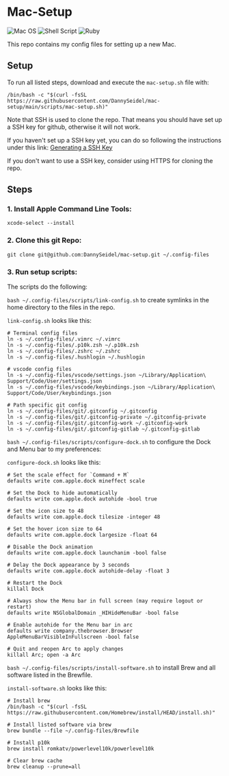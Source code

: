 # Mac-Setup

![Mac OS](https://img.shields.io/badge/mac%20os-000000?style=for-the-badge&logo=macos&logoColor=F0F0F0)
![Shell Script](https://img.shields.io/badge/shell_script-%23121011.svg?style=for-the-badge&logo=gnu-bash&logoColor=white)
![Ruby](https://img.shields.io/badge/ruby-%23CC342D.svg?style=for-the-badge&logo=ruby&logoColor=white)

This repo contains my config files for setting up a new Mac.

## Setup
To run all listed steps, download and execute the `mac-setup.sh` file with:
```shell
/bin/bash -c "$(curl -fsSL https://raw.githubusercontent.com/DannySeidel/mac-setup/main/scripts/mac-setup.sh)"
```
Note that SSH is used to clone the repo. That means you should have set up a SSH key for github, otherwise it will not work.

If you haven't set up a SSH key yet, you can do so following the instructions under this link: [Generating a SSH Key](https://docs.github.com/en/authentication/connecting-to-github-with-ssh/generating-a-new-ssh-key-and-adding-it-to-the-ssh-agent)

If you don't want to use a SSH key, consider using HTTPS for cloning the repo.

## Steps

### 1. Install Apple Command Line Tools:
```shell
xcode-select --install
```

### 2. Clone this git Repo:
```shell
git clone git@github.com:DannySeidel/mac-setup.git ~/.config-files
```

### 3. Run setup scripts:

The scripts do the following:

`bash ~/.config-files/scripts/link-config.sh` to create symlinks in the home directory to the files in the repo.

`link-config.sh` looks like this:
```shell
# Terminal config files
ln -s ~/.config-files/.vimrc ~/.vimrc
ln -s ~/.config-files/.p10k.zsh ~/.p10k.zsh
ln -s ~/.config-files/.zshrc ~/.zshrc
ln -s ~/.config-files/.hushlogin ~/.hushlogin

# vscode config files
ln -s ~/.config-files/vscode/settings.json ~/Library/Application\ Support/Code/User/settings.json
ln -s ~/.config-files/vscode/keybindings.json ~/Library/Application\ Support/Code/User/keybindings.json

# Path specific git config
ln -s ~/.config-files/git/.gitconfig ~/.gitconfig
ln -s ~/.config-files/git/.gitconfig-private ~/.gitconfig-private
ln -s ~/.config-files/git/.gitconfig-work ~/.gitconfig-work
ln -s ~/.config-files/git/.gitconfig-gitlab ~/.gitconfig-gitlab
```

`bash ~/.config-files/scripts/configure-dock.sh` to configure the Dock and Menu bar to my preferences:

`configure-dock.sh` looks like this:
```shell
# Set the scale effect for `Command + M`
defaults write com.apple.dock mineffect scale

# Set the Dock to hide automatically
defaults write com.apple.dock autohide -bool true

# Set the icon size to 48
defaults write com.apple.dock tilesize -integer 48

# Set the hover icon size to 64
defaults write com.apple.dock largesize -float 64

# Disable the Dock animation
defaults write com.apple.dock launchanim -bool false

# Delay the Dock appearance by 3 seconds
defaults write com.apple.dock autohide-delay -float 3

# Restart the Dock
killall Dock

# Always show the Menu bar in full screen (may require logout or restart)
defaults write NSGlobalDomain _HIHideMenuBar -bool false

# Enable autohide for the Menu bar in arc
defaults write company.thebrowser.Browser AppleMenuBarVisibleInFullscreen -bool false

# Quit and reopen Arc to apply changes
killall Arc; open -a Arc
```

`bash ~/.config-files/scripts/install-software.sh` to install Brew and all software listed in the Brewfile.

`install-software.sh` looks like this:
```shell
# Install brew
/bin/bash -c "$(curl -fsSL https://raw.githubusercontent.com/Homebrew/install/HEAD/install.sh)"

# Install listed software via brew
brew bundle --file ~/.config-files/Brewfile

# Install p10k
brew install romkatv/powerlevel10k/powerlevel10k

# Clear brew cache
brew cleanup --prune=all
```
